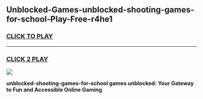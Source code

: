 
## Unblocked-Games-unblocked-shooting-games-for-school-Play-Free-r4he1
<h3>
<a href="https://premium76.site?title=unblocked-shooting-games-for-school&ref=18A1">CLICK TO PLAY</a></h3>
<hr>

<h3>
<a href="https://premium76.site?title=unblocked-shooting-games-for-school&ref=18A1">CLICK 2 PLAY</a>
  
</h3>

<a href="https://premium76.site?title=unblocked-shooting-games-for-school&ref=18A1"><img src="https://clearcache.store/games.png"></a>


**unblocked-shooting-games-for-school games unblocked: Your Gateway to Fun and Accessible Online Gaming**
